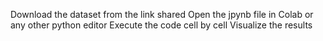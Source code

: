 Download the dataset from the link shared
Open the jpynb file in Colab or any other python editor
Execute the code cell by cell
Visualize the results
